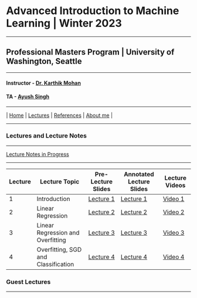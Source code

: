 # Advanced Introduction to Machine Learning | Winter 2023

***
 
## Professional Masters Program | University of Washington, Seattle 

***


#### Instructor - [Dr. Karthik Mohan](https://www.ece.uw.edu/people/karthik-mohan/)
#### TA - [Ayush Singh](https://www.linkedin.com/in/ayush-singh-se/)

***

| [Home](index.md)  | [Lectures](lectures.md)  | [References](references.md)  | [About me](karthik.md) |


***


### Lectures and Lecture Notes

***

[Lecture Notes in Progress](Lectures/lecture_notes.pdf)

***

| Lecture | Lecture Topic | Pre-Lecture Slides | Annotated Lecture Slides | Lecture Videos | 
| --- | --- | --- | --- | --- |
| 1 | Introduction |  [Lecture 1](Lectures/Lecture_1.pdf) | [Lecture 1](Lectures/Lecture_1_annotated.pdf) | [Video 1](https://youtu.be/nB77M-mm0Nk&t=1s) |
| 2 | Linear Regression | [Lecture 2](Lectures/Lecture_2.pdf) | [Lecture 2](Lectures/Lecture_2_annotated.pdf) | [Video 2](https://youtu.be/uM_q35ZybFY&t=1s)  |
| 3 | Linear Regression and Overfitting | [Lecture 3](Lectures/Lecture_3.pdf) | [Lecture 3](Lectures/Lecture_3_annotated.pdf) | [Video 3]()  |
| 4 | Overfitting, SGD and Classification | [Lecture 4](Lectures/Lecture_4.pdf) | [Lecture 4](Lectures/Lecture_4_annotated.pdf) | [Video 4]()  |

### Guest Lectures

*** 







